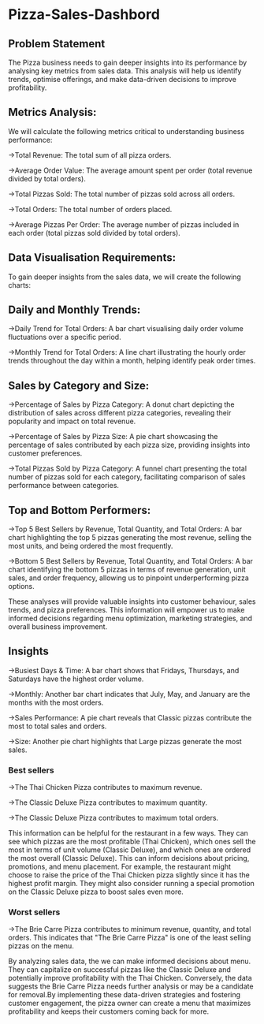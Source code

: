# Pizza-Sales-Dashbord
## Problem Statement

The Pizza business needs to gain deeper insights into its performance by analysing key metrics from  sales data. This analysis will help us identify trends, optimise offerings, and make data-driven decisions to improve profitability.

## Metrics Analysis:

We will calculate the following metrics critical to understanding business performance:

->Total Revenue: The total sum of all pizza orders.

->Average Order Value: The average amount spent per order (total revenue divided by total orders).

->Total Pizzas Sold: The total number of pizzas sold across all orders.

->Total Orders: The total number of orders placed.

->Average Pizzas Per Order: The average number of pizzas included in each order (total pizzas sold divided by total orders).
## Data Visualisation Requirements:

To gain deeper insights from the sales data, we will create the following charts:

## Daily and Monthly Trends:

->Daily Trend for Total Orders: A bar chart visualising daily order volume fluctuations over a specific period.

->Monthly Trend for Total Orders: A line chart illustrating the hourly order trends throughout the day within a month, helping identify peak order times.

## Sales by Category and Size:

->Percentage of Sales by Pizza Category: A donut chart depicting the distribution of sales across different pizza categories, revealing their popularity and impact on total revenue.

->Percentage of Sales by Pizza Size: A pie chart showcasing the percentage of sales contributed by each pizza size, providing insights into customer preferences.

->Total Pizzas Sold by Pizza Category: A funnel chart presenting the total number of pizzas sold for each category, facilitating comparison of sales performance between categories.

## Top and Bottom Performers:

->Top 5 Best Sellers by Revenue, Total Quantity, and Total Orders: A bar chart highlighting the top 5 pizzas generating the most revenue, selling the most units, and being ordered the most frequently.

->Bottom 5 Best Sellers by Revenue, Total Quantity, and Total Orders: A bar chart identifying the bottom 5 pizzas in terms of revenue generation, unit sales, and order frequency, allowing us to pinpoint underperforming pizza options.

These analyses will provide valuable insights into customer behaviour, sales trends, and pizza preferences. This information will empower us to make informed decisions regarding menu optimization, marketing strategies, and overall business improvement.

## Insights

->Busiest Days & Time: A bar chart shows that Fridays, Thursdays, and Saturdays have the highest order volume.

->Monthly: Another bar chart indicates that July, May, and January are the months with the most orders.

->Sales Performance: A pie chart reveals that Classic pizzas contribute the most to total sales and orders.

->Size: Another pie chart highlights that Large pizzas generate the most sales.

### Best sellers

->The Thai Chicken Pizza contributes to maximum revenue.

->The Classic Deluxe Pizza contributes to maximum quantity.

->The Classic Deluxe Pizza contributes to maximum total orders.

This information can be helpful for the restaurant in a few ways. They can see which pizzas are the most profitable (Thai Chicken), which ones sell the most in terms of unit volume (Classic Deluxe), and which ones are ordered the most overall (Classic Deluxe). This can inform decisions about pricing, promotions, and menu placement. For example, the restaurant might choose to raise the price of the Thai Chicken pizza slightly since it has the highest profit margin. They might also consider running a special promotion on the Classic Deluxe pizza to boost sales even more.

### Worst sellers

->The Brie Carre Pizza contributes to minimum revenue, quantity, and total orders. This  indicates that "The Brie Carre Pizza" is one of the least selling pizzas on the menu.

By analyzing sales data, the we can make informed decisions about menu. They can capitalize on successful pizzas like the Classic Deluxe and potentially improve profitability with the Thai Chicken. Conversely, the data suggests the Brie Carre Pizza needs further analysis or may be a candidate for removal.By implementing these data-driven strategies and fostering customer engagement, the pizza owner can create a menu that maximizes profitability and keeps their customers coming back for more.
